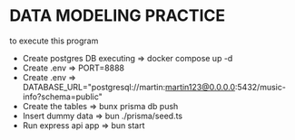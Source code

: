 # DATA MODELING PRACTICE
to execute this program
- Create postgres DB executing =>  docker compose up -d
- Create .env  => PORT=8888
- Create .env  => DATABASE_URL="postgresql://martin:martin123@0.0.0.0:5432/music-info?schema=public"
- Create the tables => bunx prisma db push
- Insert dummy data => bun ./prisma/seed.ts
- Run express api app => bun start